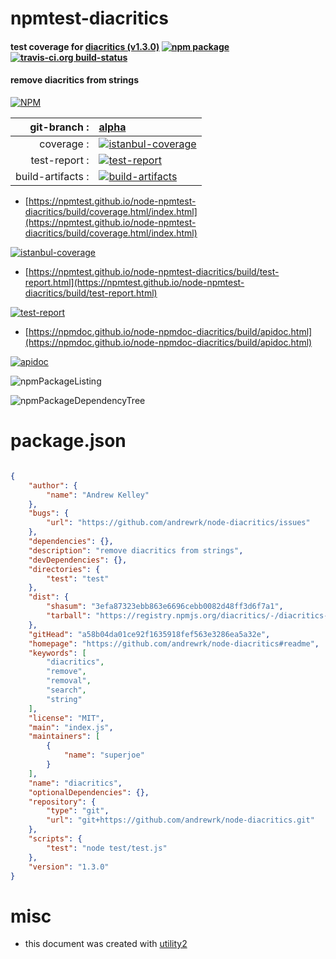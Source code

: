# npmtest-diacritics

#### test coverage for  [diacritics (v1.3.0)](https://github.com/andrewrk/node-diacritics#readme)  [![npm package](https://img.shields.io/npm/v/npmtest-diacritics.svg?style=flat-square)](https://www.npmjs.org/package/npmtest-diacritics) [![travis-ci.org build-status](https://api.travis-ci.org/npmtest/node-npmtest-diacritics.svg)](https://travis-ci.org/npmtest/node-npmtest-diacritics)

#### remove diacritics from strings

[![NPM](https://nodei.co/npm/diacritics.png?downloads=true&downloadRank=true&stars=true)](https://www.npmjs.com/package/diacritics)

| git-branch : | [alpha](https://github.com/npmtest/node-npmtest-diacritics/tree/alpha)|
|--:|:--|
| coverage : | [![istanbul-coverage](https://npmtest.github.io/node-npmtest-diacritics/build/coverage.badge.svg)](https://npmtest.github.io/node-npmtest-diacritics/build/coverage.html/index.html)|
| test-report : | [![test-report](https://npmtest.github.io/node-npmtest-diacritics/build/test-report.badge.svg)](https://npmtest.github.io/node-npmtest-diacritics/build/test-report.html)|
| build-artifacts : | [![build-artifacts](https://npmtest.github.io/node-npmtest-diacritics/glyphicons_144_folder_open.png)](https://github.com/npmtest/node-npmtest-diacritics/tree/gh-pages/build)|

- [https://npmtest.github.io/node-npmtest-diacritics/build/coverage.html/index.html](https://npmtest.github.io/node-npmtest-diacritics/build/coverage.html/index.html)

[![istanbul-coverage](https://npmtest.github.io/node-npmtest-diacritics/build/screenCapture.buildCi.browser.%252Ftmp%252Fbuild%252Fcoverage.lib.html.png)](https://npmtest.github.io/node-npmtest-diacritics/build/coverage.html/index.html)

- [https://npmtest.github.io/node-npmtest-diacritics/build/test-report.html](https://npmtest.github.io/node-npmtest-diacritics/build/test-report.html)

[![test-report](https://npmtest.github.io/node-npmtest-diacritics/build/screenCapture.buildCi.browser.%252Ftmp%252Fbuild%252Ftest-report.html.png)](https://npmtest.github.io/node-npmtest-diacritics/build/test-report.html)

- [https://npmdoc.github.io/node-npmdoc-diacritics/build/apidoc.html](https://npmdoc.github.io/node-npmdoc-diacritics/build/apidoc.html)

[![apidoc](https://npmdoc.github.io/node-npmdoc-diacritics/build/screenCapture.buildCi.browser.%252Ftmp%252Fbuild%252Fapidoc.html.png)](https://npmdoc.github.io/node-npmdoc-diacritics/build/apidoc.html)

![npmPackageListing](https://npmtest.github.io/node-npmtest-diacritics/build/screenCapture.npmPackageListing.svg)

![npmPackageDependencyTree](https://npmtest.github.io/node-npmtest-diacritics/build/screenCapture.npmPackageDependencyTree.svg)



# package.json

```json

{
    "author": {
        "name": "Andrew Kelley"
    },
    "bugs": {
        "url": "https://github.com/andrewrk/node-diacritics/issues"
    },
    "dependencies": {},
    "description": "remove diacritics from strings",
    "devDependencies": {},
    "directories": {
        "test": "test"
    },
    "dist": {
        "shasum": "3efa87323ebb863e6696cebb0082d48ff3d6f7a1",
        "tarball": "https://registry.npmjs.org/diacritics/-/diacritics-1.3.0.tgz"
    },
    "gitHead": "a58b04da01ce92f1635918fef563e3286ea5a32e",
    "homepage": "https://github.com/andrewrk/node-diacritics#readme",
    "keywords": [
        "diacritics",
        "remove",
        "removal",
        "search",
        "string"
    ],
    "license": "MIT",
    "main": "index.js",
    "maintainers": [
        {
            "name": "superjoe"
        }
    ],
    "name": "diacritics",
    "optionalDependencies": {},
    "repository": {
        "type": "git",
        "url": "git+https://github.com/andrewrk/node-diacritics.git"
    },
    "scripts": {
        "test": "node test/test.js"
    },
    "version": "1.3.0"
}
```



# misc
- this document was created with [utility2](https://github.com/kaizhu256/node-utility2)
